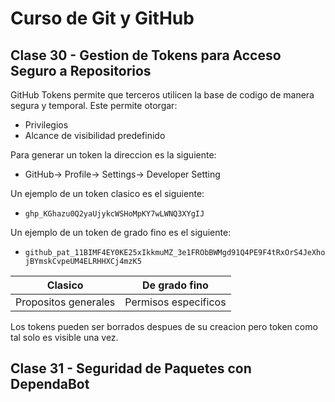 # Curso de Git y GitHub

## Clase 30 - Gestion de Tokens para Acceso Seguro a Repositorios

GitHub Tokens permite que terceros utilicen la base de codigo de manera segura y temporal. Este permite otorgar:

- Privilegios
- Alcance de visibilidad predefinido

Para generar un token la direccion es la siguiente:

- GitHub-> Profile-> Settings-> Developer Setting

Un ejemplo de un token clasico es el siguiente:

- `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`

Un ejemplo de un token de grado fino es el siguiente:

- `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`

|Clasico| De grado fino|
|-|-|
|Propositos generales|Permisos especificos |

Los tokens pueden ser borrados despues de su creacion pero token como tal solo es visible una vez.

## Clase 31 - Seguridad de Paquetes con DependaBot
